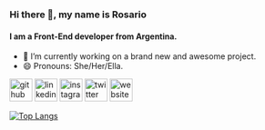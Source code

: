 ### Hi there 👋, my name is Rosario
#### I am a Front-End developer from Argentina.

- 🔭 I’m currently working on a brand new and awesome project. 
- 😄 Pronouns: She/Her/Ella. 


[<img src='https://cdn.jsdelivr.net/npm/simple-icons@3.0.1/icons/github.svg' alt='github' height='40'>](https://github.com/argrosarie)  [<img src='https://cdn.jsdelivr.net/npm/simple-icons@3.0.1/icons/linkedin.svg' alt='linkedin' height='40'>](https://www.linkedin.com/in/rosariosanchezsampietro/)  [<img src='https://cdn.jsdelivr.net/npm/simple-icons@3.0.1/icons/instagram.svg' alt='instagram' height='40'>](https://www.instagram.com/argrosarie/)  [<img src='https://cdn.jsdelivr.net/npm/simple-icons@3.0.1/icons/twitter.svg' alt='twitter' height='40'>](https://twitter.com/argrosarie)  [<img src='https://cdn.jsdelivr.net/npm/simple-icons@3.0.1/icons/icloud.svg' alt='website' height='40'>](https://argrosarie.web.app/)  

[![Top Langs](https://github-readme-stats.vercel.app/api/top-langs/?username=argrosarie)](https://github.com/anuraghazra/github-readme-stats)

